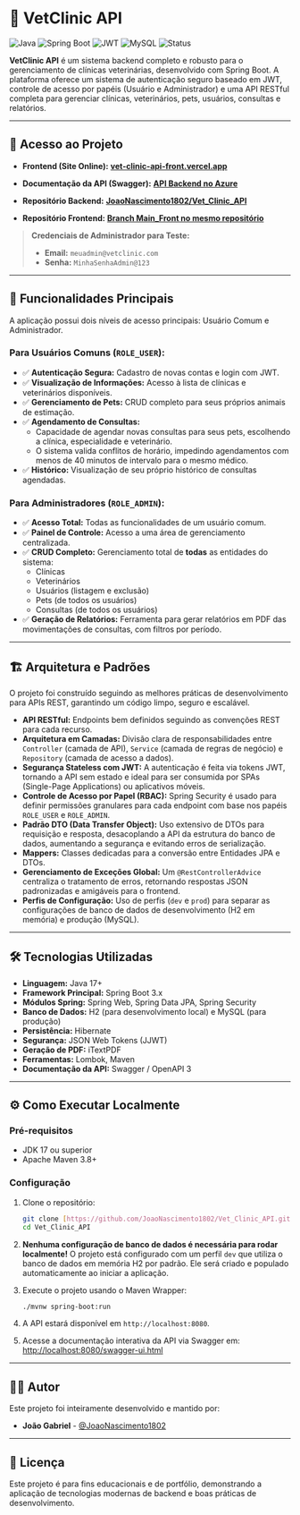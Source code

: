 # 🐾 VetClinic API

![Java](https://img.shields.io/badge/Java-17%2B-blue?style=for-the-badge&logo=java)
![Spring Boot](https://img.shields.io/badge/Spring_Boot-3.x-6DB33F?style=for-the-badge&logo=spring)
![JWT](https://img.shields.io/badge/Security-JWT-black?style=for-the-badge&logo=jsonwebtokens)
![MySQL](https://img.shields.io/badge/MySQL-4479A1?style=for-the-badge&logo=mysql)
![Status](https://img.shields.io/badge/Status-Concluído-brightgreen?style=for-the-badge)

**VetClinic API** é um sistema backend completo e robusto para o gerenciamento de clínicas veterinárias, desenvolvido com Spring Boot. A plataforma oferece um sistema de autenticação seguro baseado em JWT, controle de acesso por papéis (Usuário e Administrador) e uma API RESTful completa para gerenciar clínicas, veterinários, pets, usuários, consultas e relatórios.

---

## 🚀 Acesso ao Projeto

- **Frontend (Site Online):** **[vet-clinic-api-front.vercel.app](https://vet-clinic-api-front.vercel.app/)**
- **Documentação da API (Swagger):** **[API Backend no Azure](https://videogamee-audkgzdjceemames.brazilsouth-01.azurewebsites.net/swagger-ui.html)**

- **Repositório Backend:** **[JoaoNascimento1802/Vet_Clinic_API](https://github.com/JoaoNascimento1802/Vet_Clinic_API)**
- **Repositório Frontend:** **[Branch Main_Front no mesmo repositório](https://github.com/JoaoNascimento1802/Vet_Clinic_API/tree/Main_Front)**

> **Credenciais de Administrador para Teste:**
> - **Email:** `meuadmin@vetclinic.com`
> - **Senha:** `MinhaSenhaAdmin@123`

---

## 🎯 Funcionalidades Principais

A aplicação possui dois níveis de acesso principais: Usuário Comum e Administrador.

### Para Usuários Comuns (`ROLE_USER`):
- ✅ **Autenticação Segura:** Cadastro de novas contas e login com JWT.
- ✅ **Visualização de Informações:** Acesso à lista de clínicas e veterinários disponíveis.
- ✅ **Gerenciamento de Pets:** CRUD completo para seus próprios animais de estimação.
- ✅ **Agendamento de Consultas:**
  - Capacidade de agendar novas consultas para seus pets, escolhendo a clínica, especialidade e veterinário.
  - O sistema valida conflitos de horário, impedindo agendamentos com menos de 40 minutos de intervalo para o mesmo médico.
- ✅ **Histórico:** Visualização de seu próprio histórico de consultas agendadas.

### Para Administradores (`ROLE_ADMIN`):
- ✅ **Acesso Total:** Todas as funcionalidades de um usuário comum.
- ✅ **Painel de Controle:** Acesso a uma área de gerenciamento centralizada.
- ✅ **CRUD Completo:** Gerenciamento total de **todas** as entidades do sistema:
    - Clínicas
    - Veterinários
    - Usuários (listagem e exclusão)
    - Pets (de todos os usuários)
    - Consultas (de todos os usuários)
- ✅ **Geração de Relatórios:** Ferramenta para gerar relatórios em PDF das movimentações de consultas, com filtros por período.

---

## 🏗️ Arquitetura e Padrões

O projeto foi construído seguindo as melhores práticas de desenvolvimento para APIs REST, garantindo um código limpo, seguro e escalável.

- **API RESTful:** Endpoints bem definidos seguindo as convenções REST para cada recurso.
- **Arquitetura em Camadas:** Divisão clara de responsabilidades entre `Controller` (camada de API), `Service` (camada de regras de negócio) e `Repository` (camada de acesso a dados).
- **Segurança Stateless com JWT:** A autenticação é feita via tokens JWT, tornando a API sem estado e ideal para ser consumida por SPAs (Single-Page Applications) ou aplicativos móveis.
- **Controle de Acesso por Papel (RBAC):** Spring Security é usado para definir permissões granulares para cada endpoint com base nos papéis `ROLE_USER` e `ROLE_ADMIN`.
- **Padrão DTO (Data Transfer Object):** Uso extensivo de DTOs para requisição e resposta, desacoplando a API da estrutura do banco de dados, aumentando a segurança e evitando erros de serialização.
- **Mappers:** Classes dedicadas para a conversão entre Entidades JPA e DTOs.
- **Gerenciamento de Exceções Global:** Um `@RestControllerAdvice` centraliza o tratamento de erros, retornando respostas JSON padronizadas e amigáveis para o frontend.
- **Perfis de Configuração:** Uso de perfis (`dev` e `prod`) para separar as configurações de banco de dados de desenvolvimento (H2 em memória) e produção (MySQL).

---

## 🛠️ Tecnologias Utilizadas

- **Linguagem:** Java 17+
- **Framework Principal:** Spring Boot 3.x
- **Módulos Spring:** Spring Web, Spring Data JPA, Spring Security
- **Banco de Dados:** H2 (para desenvolvimento local) e MySQL (para produção)
- **Persistência:** Hibernate
- **Segurança:** JSON Web Tokens (JJWT)
- **Geração de PDF:** iTextPDF
- **Ferramentas:** Lombok, Maven
- **Documentação da API:** Swagger / OpenAPI 3

---

## ⚙️ Como Executar Localmente

### Pré-requisitos
- JDK 17 ou superior
- Apache Maven 3.8+

### Configuração
1.  Clone o repositório:
    ```bash
    git clone [https://github.com/JoaoNascimento1802/Vet_Clinic_API.git](https://github.com/JoaoNascimento1802/Vet_Clinic_API.git)
    cd Vet_Clinic_API
    ```
2.  **Nenhuma configuração de banco de dados é necessária para rodar localmente!** O projeto está configurado com um perfil `dev` que utiliza o banco de dados em memória H2 por padrão. Ele será criado e populado automaticamente ao iniciar a aplicação.

3.  Execute o projeto usando o Maven Wrapper:
    ```bash
    ./mvnw spring-boot:run
    ```

4.  A API estará disponível em `http://localhost:8080`.

5.  Acesse a documentação interativa da API via Swagger em:
    [http://localhost:8080/swagger-ui.html](http://localhost:8080/swagger-ui.html)

---

## 👨‍💻 Autor

Este projeto foi inteiramente desenvolvido e mantido por:

- **João Gabriel** - [@JoaoNascimento1802](https://github.com/JoaoNascimento1802)

---

## 📄 Licença

Este projeto é para fins educacionais e de portfólio, demonstrando a aplicação de tecnologias modernas de backend e boas práticas de desenvolvimento.
